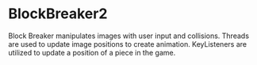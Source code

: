 # BlockBreaker2
Block Breaker manipulates images with user input and collisions. Threads are used to update image positions to create animation. KeyListeners are utilized to update a position of a piece in the game.

